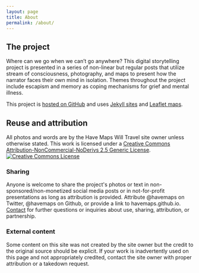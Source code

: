 ```yaml
---
layout: page
title: About
permalink: /about/
---
```

## The project
Where can we go when we can’t go anywhere? This digital storytelling project is presented in a series of non-linear but regular posts that utilize stream of consciousness, photography, and maps to present how the narrator faces their own mind in isolation. Themes throughout the project include escapism and memory as coping mechanisms for grief and mental illness.

This project is [hosted on GitHub](https://github.com/havemaps/havemaps.github.io) and uses [Jekyll sites](https://jekyllrb.com/) and [Leaflet maps](https://leafletjs.com/).

## Reuse and attribution
All photos and words are by the Have Maps Will Travel site owner unless otherwise stated. This work is licensed under a <a rel="license" href="http://creativecommons.org/licenses/by-nc-nd/2.5/">Creative Commons Attribution-NonCommercial-NoDerivs 2.5 Generic License</a>.
<br>
<a rel="license" href="http://creativecommons.org/licenses/by-nc-nd/2.5/"><img alt="Creative Commons License" style="border-width:0" src="https://i.creativecommons.org/l/by-nc-nd/2.5/88x31.png" /></a><br />
### Sharing
Anyone is welcome to share the project's photos or text in non-sponsored/non-monetized social media posts or in not-for-profit presentations as long as attribution is provided. Attribute @havemaps on Twitter, @havemaps on Github, or provide a link to havemaps.github.io.
[Contact](mailto:havemaps@gmail.com) for further questions or inquiries about use, sharing, attribution, or partnership.
### External content
Some content on this site was not created by the site owner but the credit to the original source should be explicit. If your work is inadvertently used on this page and not appropriately credited, contact the site owner with proper attribution or a takedown request.
